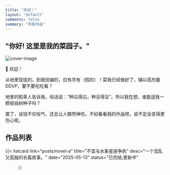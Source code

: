 ```yaml
---
title: "欢迎！"
layout: "default"
comments: false
summary: "所有作品"
---
```


## "你好! 这里是我的菜园子。"

![cover-image](/sharing-site/images/DDVP.png)  

👋 欢迎！  

从地里现拔的，到我现编的，应有尽有（假的）！菜我已经做好了，辅以高剂量DDVP，要不要吃吃看？  

地里的稻草人告诉我，俗话说：“种瓜得瓜，种豆得豆”。所以我在想，谁能送我一颗摇钱树种子吗？

罢了，谈钱不仅俗气，还总让人黯然神伤。不如看看我的作品吧，说不定会变得更伤心呢。

## 作品列表

{{< listcard
  link="posts/novel-a"
  title="不宜与水象星座争执"
  desc="一个混乱又孤独的长篇故事。"
  date="2025-05-13"
  status="已完结;更新中"
>}}
